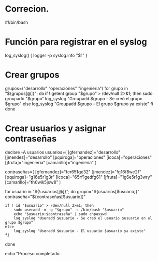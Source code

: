 # Correcion.


#!/bin/bash

# Función para registrar en el syslog
log_syslog() {
    logger -p syslog.info "$1"
}

# Crear grupos
grupos=("desarrollo" "operaciones" "ingenieria")
for grupo in "${grupos[@]}"; do
    if ! getent group "$grupo" > /dev/null 2>&1; then
        sudo groupadd "$grupo"
        log_syslog "Groupadd $grupo - Se creó el grupo $grupo"
    else
        log_syslog "Groupadd $grupo - El grupo $grupo ya existe"
    fi
done

# Crear usuarios y asignar contraseñas
declare -A usuarios
usuarios=(
    [gfernandez]="desarrollo"
    [jmendez]="desarrollo"
    [pquiroga]="operaciones"
    [icoca]="operaciones"
    [jfruta]="ingenieria"
    [camarillo]="ingenieria"
)

contraseñas=(
    [gfernandez]="fer651ge32"
    [jmendez]="fg16f8we2f"
    [pquiroga]="g16e5r1g3r"
    [icoca]="65rf1gedfg61"
    [jfruta]="1g6e5r1g3wry"
    [camarillo]="th6wik5jsw8"
)

for usuario in "${!usuarios[@]}"; do
    grupo="${usuarios[$usuario]}"
    contraseña="${contraseñas[$usuario]}"
    
    if ! id "$usuario" > /dev/null 2>&1; then
        sudo useradd -m -g "$grupo" -s /bin/bash "$usuario"
        echo "$usuario:$contraseña" | sudo chpasswd
        log_syslog "Useradd $usuario - Se creó el usuario $usuario en el grupo $grupo"
    else
        log_syslog "Useradd $usuario - El usuario $usuario ya existe"
    fi
done

echo "Proceso completado.
